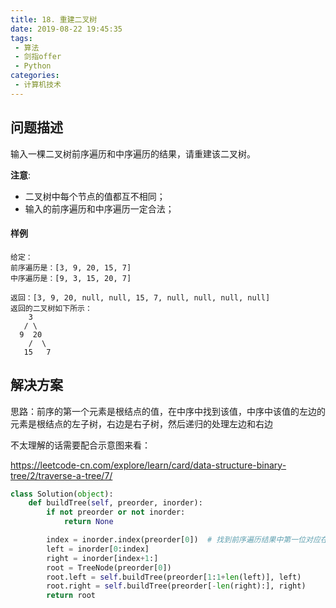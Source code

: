 ```yaml
---
title: 18. 重建二叉树
date: 2019-08-22 19:45:35
tags:
 - 算法
 - 剑指offer
 - Python
categories:
 - 计算机技术
---
```


## 问题描述

输入一棵二叉树前序遍历和中序遍历的结果，请重建该二叉树。
<!-- more -->


**注意**:

- 二叉树中每个节点的值都互不相同；
- 输入的前序遍历和中序遍历一定合法；

#### 样例

```
给定：
前序遍历是：[3, 9, 20, 15, 7]
中序遍历是：[9, 3, 15, 20, 7]

返回：[3, 9, 20, null, null, 15, 7, null, null, null, null]
返回的二叉树如下所示：
    3
   / \
  9  20
    /  \
   15   7
```

## 解决方案

思路：前序的第一个元素是根结点的值，在中序中找到该值，中序中该值的左边的元素是根结点的左子树，右边是右子树，然后递归的处理左边和右边

不太理解的话需要配合示意图来看：

<https://leetcode-cn.com/explore/learn/card/data-structure-binary-tree/2/traverse-a-tree/7/>

``````python
class Solution(object):
    def buildTree(self, preorder, inorder):
        if not preorder or not inorder:
            return None

        index = inorder.index(preorder[0])  # 找到前序遍历结果中第一位对应在中序遍历结果中的位置
        left = inorder[0:index]
        right = inorder[index+1:]
        root = TreeNode(preorder[0])
        root.left = self.buildTree(preorder[1:1+len(left)], left)
        root.right = self.buildTree(preorder[-len(right):], right)
        return root
``````

